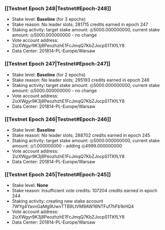 ### [[Testnet Epoch 248|Testnet#Epoch-248]]
* Stake level: **Baseline** (for 3 epochs)
* Stake reason: No leader slots; 281715 credits earned in epoch 247
* Staking activity: target stake amount: ◎5000.000000000, current stake amount: ◎5000.000000000 - no change
* Vote account address: 2izXWgyr9K3j8PeozhzhE1FcJmqQ7KbZJocpS1TKfLY8
* Data Center: 201814-PL-Europe/Warsaw
### [[Testnet Epoch 247|Testnet#Epoch-247]]
* Stake level: **Baseline** (for 2 epochs)
* Stake reason: No leader slots; 295193 credits earned in epoch 246
* Staking activity: target stake amount: ◎5000.000000000, current stake amount: ◎5000.000000000 - no change
* Vote account address: 2izXWgyr9K3j8PeozhzhE1FcJmqQ7KbZJocpS1TKfLY8
* Data Center: 201814-PL-Europe/Warsaw
### [[Testnet Epoch 246|Testnet#Epoch-246]]
* Stake level: **Baseline**
* Stake reason: No leader slots; 288702 credits earned in epoch 245
* Staking activity: target stake amount: ◎5000.000000000, current stake amount: ◎1.000000000 - adding ◎4999.000000000
* Vote account address: 2izXWgyr9K3j8PeozhzhE1FcJmqQ7KbZJocpS1TKfLY8
* Data Center: 201814-PL-Europe/Warsaw
### [[Testnet Epoch 245|Testnet#Epoch-245]]
* Stake level: **None**
* Stake reason: Insufficient vote credits: 107204 credits earned in epoch 244
* Staking activity: creating new stake account 7WYg4YavnGaMg9UwvTTB9LtVM9AW16NTFuf7hFb1kHQ4
* Vote account address: 2izXWgyr9K3j8PeozhzhE1FcJmqQ7KbZJocpS1TKfLY8
* Data Center: 201814-PL-Europe/Warsaw